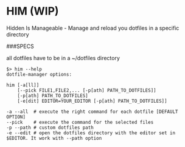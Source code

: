 # HIM (WIP)

Hidden Is Manageable - Manage and reload you dotfiles in a specific directory

###SPECS

all dotfiles have to be in a ~/dotfiles directory 

```shell
$> him --help
dotfile-manager options:

him [-a[ll]]
    [--pick FILE1,FILE2,... [-p[ath] PATH_TO_DOTFILES]]
    [-p[ath] PATH_TO_DOTFILES]
    [-e[dit] EDITOR=YOUR_EDITOR [-p[ath] PATH_TO_DOTFILES]]

-a --all  # execute the right command for each dotfile [DEFAULT OPTION]
--pick    # execute the command for the selected files
-p --path # custom dotfiles path
-e --edit # open the dotfiles directory with the editor set in $EDITOR. It work with --path option
```
